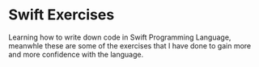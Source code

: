 # Swift Exercises 

Learning how to write down code in Swift Programming Language, meanwhle these are some of the exercises that I have done to gain more and more confidence with the language.
